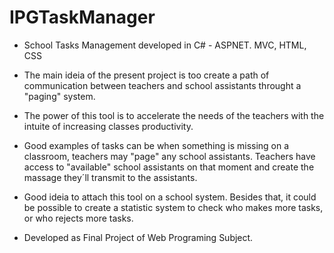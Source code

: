 # IPGTaskManager
- School Tasks Management developed in C# - ASPNET. MVC, HTML, CSS

- The main ideia of the present project is too create a path of communication between teachers and school assistants throught a "paging" system. 

- The power of this tool is to accelerate the needs of the teachers with the intuite of increasing classes productivity.
 
- Good examples of tasks can be when something is missing on a classroom, teachers may "page" any school assistants. Teachers have access to "available" school assistants on that moment and create the massage they´ll transmit to the assistants.

- Good ideia to attach this tool on a school system. Besides that, it could be possible to create a statistic system to check who makes more tasks, or who rejects more tasks.  

- Developed as Final Project of Web Programing Subject. 
